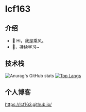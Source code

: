 # lcf163
## 介绍
- 👋 Hi，我是乘风。
- 🌱，持续学习~

## 技术栈
![Anurag's GitHub stats](https://github-readme-stats.vercel.app/api?username=lcf163&count_private=true&show_icons=true&theme=prussian&hide=stars,contribs)
[![Top Langs](https://github-readme-stats.vercel.app/api/top-langs/?username=lcf163&layout=compact&hide=javascript,html)](https://github.com/anuraghazra/github-readme-stats)

## 个人博客
https://lcf163.github.io/
